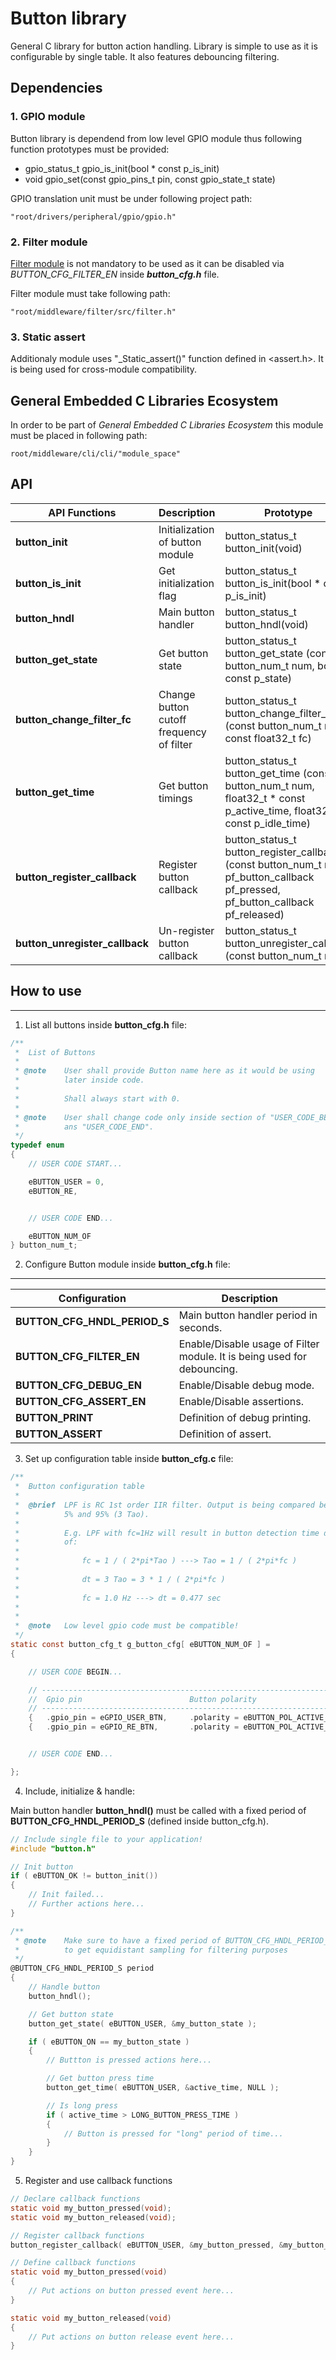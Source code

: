 # **Button library**
General C library for button action handling. Library is simple to use as it is configurable by single table. It also features debouncing filtering. 


## **Dependencies**

### **1. GPIO module**
Button library is dependend from low level GPIO module thus following function prototypes must be provided:
  - gpio_status_t gpio_is_init(bool * const p_is_init)
  - void gpio_set(const gpio_pins_t pin, const gpio_state_t state)

GPIO translation unit must be under following project path:
```
"root/drivers/peripheral/gpio/gpio.h"
```

### **2. Filter module**
[Filter module](https://github.com/GeneralEmbeddedCLibraries/filter) is not mandatory to be used as it can be disabled via *BUTTON_CFG_FILTER_EN* inside ***button_cfg.h*** file.

Filter module must take following path:
```
"root/middleware/filter/src/filter.h"
```

### **3. Static assert**
Additionaly module uses "_Static_assert()" function defined in <assert.h>. It is being used for cross-module compatibility.

## **General Embedded C Libraries Ecosystem**
In order to be part of *General Embedded C Libraries Ecosystem* this module must be placed in following path: 
```
root/middleware/cli/cli/"module_space"
```

 ## **API**
| API Functions | Description | Prototype |
| --- | ----------- | ----- |
| **button_init** | Initialization of button module | button_status_t button_init(void) |****
| **button_is_init** | Get initialization flag | button_status_t 	button_is_init(bool * const p_is_init) |
| **button_hndl** | Main button handler | button_status_t button_hndl(void) |
| **button_get_state** | Get button state | button_status_t button_get_state            (const button_num_t num, bool * const p_state) |
| **button_change_filter_fc** | Change button cutoff frequency of filter | button_status_t button_change_filter_fc		(const button_num_t num, const float32_t fc) |
| **button_get_time** | Get button timings | button_status_t button_get_time				(const button_num_t num, float32_t * const p_active_time, float32_t * const p_idle_time)|
| **button_register_callback** | Register button callback | button_status_t button_register_callback	(const button_num_t num, pf_button_callback pf_pressed, pf_button_callback pf_released) |
| **button_unregister_callback** | Un-register button callback | button_status_t button_unregister_callback	(const button_num_t num) |


## **How to use**
---

1. List all buttons inside **button_cfg.h** file:
```C
/**
 * 	List of Buttons
 *
 * @note 	User shall provide Button name here as it would be using
 * 			later inside code.
 *
 * 			Shall always start with 0.
 *
 * @note 	User shall change code only inside section of "USER_CODE_BEGIN"
 * 			ans "USER_CODE_END".
 */
typedef enum
{
	// USER CODE START...

	eBUTTON_USER = 0,
	eBUTTON_RE,


	// USER CODE END...

	eBUTTON_NUM_OF
} button_num_t;
```

2. Configure Button module inside **button_cfg.h** file:

---
| Configuration | Description |
| --- | --- |
| **BUTTON_CFG_HNDL_PERIOD_S** 	| Main button handler period in seconds. |
| **BUTTON_CFG_FILTER_EN** 		| Enable/Disable usage of Filter module. It is being used for debouncing. |
| **BUTTON_CFG_DEBUG_EN** 		| Enable/Disable debug mode. |
| **BUTTON_CFG_ASSERT_EN** 		| Enable/Disable assertions. |
| **BUTTON_PRINT** 			    | Definition of debug printing. |
| **BUTTON_ASSERT** 			| Definition of assert. |


3. Set up configuration table inside **button_cfg.c** file:
```C
/**
 * 	Button configuration table
 *
 * 	@brief	LPF is RC 1st order IIR filter. Output is being compared between
 * 			5% and 95% (3 Tao).
 *
 * 			E.g. LPF with fc=1Hz will result in button detection time delay
 * 			of:
 *
 * 				fc = 1 / ( 2*pi*Tao ) ---> Tao = 1 / ( 2*pi*fc )
 *
 * 				dt = 3 Tao = 3 * 1 / ( 2*pi*fc )
 *
 * 				fc = 1.0 Hz ---> dt = 0.477 sec
 *
 *
 * 	@note 	Low level gpio code must be compatible!
 */
static const button_cfg_t g_button_cfg[ eBUTTON_NUM_OF ] =
{

	// USER CODE BEGIN...

	// -------------------------------------------------------------------------------------------------------------------------
	//	Gpio pin						Button polarity							LPF enable			Default LPF fc
	// -------------------------------------------------------------------------------------------------------------------------
	{ 	.gpio_pin = eGPIO_USER_BTN,		.polarity = eBUTTON_POL_ACTIVE_LOW,		.lpf_en = false, 	.lpf_fc = 1.0f 				},
	{ 	.gpio_pin = eGPIO_RE_BTN,		.polarity = eBUTTON_POL_ACTIVE_LOW,		.lpf_en = false, 	.lpf_fc = 1.0f 				},


	// USER CODE END...

};
```

4. Include, initialize & handle:

Main button handler **button_hndl()** must be called with a fixed period of **BUTTON_CFG_HNDL_PERIOD_S** (defined inside button_cfg.h). 

```C
// Include single file to your application!
#include "button.h"

// Init button
if ( eBUTTON_OK != button_init())
{
    // Init failed...
    // Further actions here...
}

/**
 * @note    Make sure to have a fixed period of BUTTON_CFG_HNDL_PERIOD_S in order
 *          to get equidistant sampling for filtering purposes
 */ 
@BUTTON_CFG_HNDL_PERIOD_S period
{
    // Handle button
    button_hndl();

    // Get button state
    button_get_state( eBUTTON_USER, &my_button_state );

    if ( eBUTTON_ON == my_button_state )
    {
        // Buttton is pressed actions here...

        // Get button press time
        button_get_time( eBUTTON_USER, &active_time, NULL );

        // Is long press
        if ( active_time > LONG_BUTTON_PRESS_TIME )
        {
            // Button is pressed for "long" period of time...
        }
    }
}
```

5. Register and use callback functions
```C
// Declare callback functions
static void my_button_pressed(void);
static void my_button_released(void);

// Register callback functions
button_register_callback( eBUTTON_USER, &my_button_pressed, &my_button_released );

// Define callback functions
static void my_button_pressed(void)
{
    // Put actions on button pressed event here...
}

static void my_button_released(void)
{
    // Put actions on button release event here...
}

```
